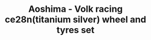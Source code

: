 ---
layout: product
title: "Aoshima - Volk racing ce28n(titanium silver) wheel and tyres set"
price: "TBA" 
desc: "N/A"
img_path: "/assets/img/AO10020.jpg"
brand: "N/A"
available: false
special_offer: false
new: false
soon: false
cat: "010000"
subcat: "013700"
subsubcat: "0N/A"
sifra: "AO10020"
popular: true
---